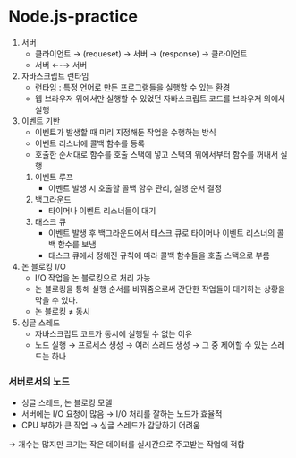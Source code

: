 # Node.js-practice

1. 서버
    - 클라이언트 → (requeset) → 서버 → (response) → 클라이언트
    - 서버 ←-→ 서버
2. 자바스크립트 런타임
    - 런타임 : 특정 언어로 만든 프로그램들을 실행할 수 있는 환경
    - 웹 브라우저 위에서만 실행할 수 있었던 자바스크립트 코드를 브라우저 외에서 실행
3. 이벤트 기반
    - 이벤트가 발생할 때 미리 지정해둔 작업을 수행하는 방식
    - 이벤트 리스너에 콜백 함수를 등록
    - 호출한 순서대로 함수를 호출 스택에 넣고 스택의 위에서부터 함수를 꺼내서 실행
    1. 이벤트 루프
        - 이벤트 발생 시 호출할 콜백 함수 관리, 실행 순서 결정
    2. 백그라운드
        - 타이머나 이벤트 리스너들이 대기
    3. 태스크 큐
        - 이벤트 발생 후 백그라운드에서 태스크 큐로 타이머나 이벤트 리스너의 콜백 함수를 보냄
        - 태스크 큐에서 정해진 규칙에 따라 콜백 함수들을 호출 스택으로 부름
4. 논 블로킹 I/O
    - I/O 작업을 논 블로킹으로 처리 가능
    - 논 블로킹을 통해 실행 순서를 바꿔줌으로써 간단한 작업들이 대기하는 상황을 막을 수 있다.
    - 논 블로킹 ≠ 동시
5. 싱글 스레드
    - 자바스크립트 코드가 동시에 실행될 수 없는 이유
    - 노드 실행 → 프로세스 생성 → 여러 스레드 생성 → 그 중 제어할 수 있는 스레드는 하나

### 서버로서의 노드

- 싱글 스레드, 논 블로킹 모델
- 서버에는 I/O 요청이 많음 → I/O 처리를 잘하는 노드가 효율적
- CPU 부하가 큰 작업 → 싱글 스레드가 감당하기 어려움

→ 개수는 많지만 크기는 작은 데이터를 실시간으로 주고받는 작업에 적합
